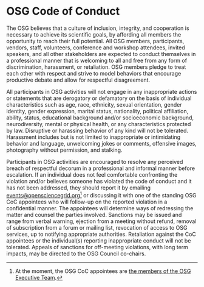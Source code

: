 # OSG Code of Conduct

The OSG believes that a culture of inclusion,
integrity, and cooperation is necessary to achieve its scientific goals,
by affording all members the opportunity to reach their full potential.
All OSG members, participants, vendors, staff, volunteers, conference and workshop attendees, invited speakers,
and all other stakeholders are expected to conduct themselves in a professional manner
that is welcoming to all and free from any form of discrimination, harassment, or retaliation.
OSG members pledge to treat each other with respect and
strive to model behaviors that encourage productive debate and allow for respectful disagreement.

All participants in OSG activities will not engage in any inappropriate actions or statements that
are derogatory or defamatory on the basis of individual characteristics
such as age, race, ethnicity, sexual orientation, gender identity, gender expression, marital status,
nationality, political affiliation, ability, status, educational background and/or socioeconomic background,
neurodiversity, mental or physical health, or any characteristics protected by law.
Disruptive or harassing behavior of any kind will not be tolerated.
Harassment includes but is not limited to inappropriate or intimidating behavior and language,
unwelcoming jokes or comments, offensive images, photography without permission, and stalking.

Participants in OSG activities are encouraged to resolve any perceived breach of respectful decorum
in a professional and informal manner before escalation.
If an individual does not feel comfortable confronting the violation
and/or believes someone has violated the code of conduct and it has not been addressed,
they should report it by emailing events@opensciencegrid.org[^1]
or discussing it with one of the standing OSG CoC appointees
who will follow-up on the reported violation in a confidential manner.
The appointees will determine ways of redressing the matter and counsel the parties involved.
Sanctions may be issued and range from verbal warning,
ejection from a meeting without refund,
removal of subscription from a forum or mailing list,
revocation of access to OSG services,
up to notifying appropriate authorities.
Retaliation against the CoC appointees
or the individual(s) reporting inappropriate conduct
will not be tolerated.
Appeals of sanctions for off-meeting violations,
with long term impacts,
may be directed to the OSG Council co-chairs.

[^1]: At the moment, the OSG CoC appointees are [the members of the OSG Executive Team](/).
